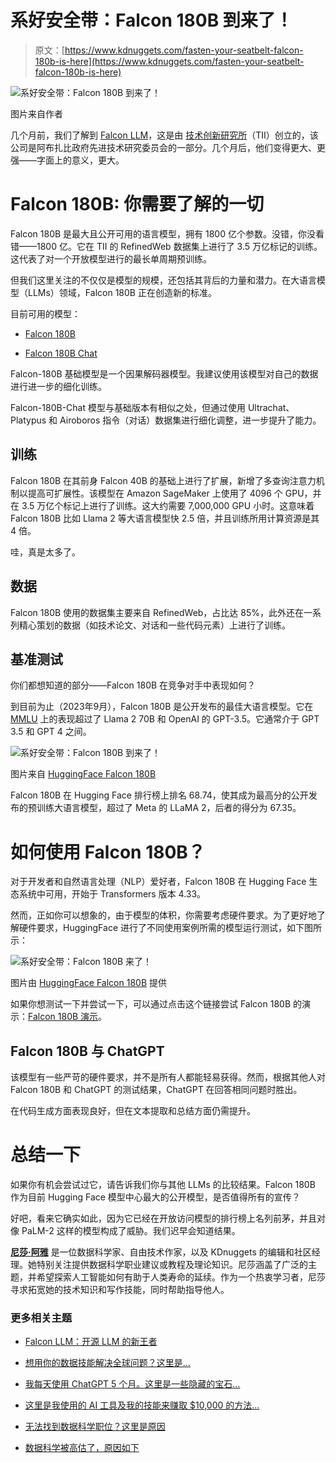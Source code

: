 # 系好安全带：Falcon 180B 到来了！

> 原文：[https://www.kdnuggets.com/fasten-your-seatbelt-falcon-180b-is-here](https://www.kdnuggets.com/fasten-your-seatbelt-falcon-180b-is-here)

![系好安全带：Falcon 180B 到来了！](../Images/e65a7e76e2f4c174d5c28fe9e2c34569.png)

图片来自作者

几个月前，我们了解到 [Falcon LLM](/2023/06/falcon-llm-new-king-llms.html)，这是由 [技术创新研究所](https://www.tii.ae/)（TII）创立的，该公司是阿布扎比政府先进技术研究委员会的一部分。几个月后，他们变得更大、更强——字面上的意义，更大。

# Falcon 180B: 你需要了解的一切

Falcon 180B 是最大且公开可用的语言模型，拥有 1800 亿个参数。没错，你没看错——1800 亿。它在 TII 的 RefinedWeb 数据集上进行了 3.5 万亿标记的训练。这代表了对一个开放模型进行的最长单周期预训练。

但我们这里关注的不仅仅是模型的规模，还包括其背后的力量和潜力。在大语言模型（LLMs）领域，Falcon 180B 正在创造新的标准。

目前可用的模型：

+   [Falcon 180B](https://huggingface.co/tiiuae/falcon-180B)

+   [Falcon 180B Chat](https://huggingface.co/tiiuae/falcon-180B-chat)

Falcon-180B 基础模型是一个因果解码器模型。我建议使用该模型对自己的数据进行进一步的细化训练。

Falcon-180B-Chat 模型与基础版本有相似之处，但通过使用 Ultrachat、Platypus 和 Airoboros 指令（对话）数据集进行细化调整，进一步提升了能力。

## 训练

Falcon 180B 在其前身 Falcon 40B 的基础上进行了扩展，新增了多查询注意力机制以提高可扩展性。该模型在 Amazon SageMaker 上使用了 4096 个 GPU，并在 3.5 万亿个标记上进行了训练。这大约需要 7,000,000 GPU 小时。这意味着 Falcon 180B 比如 Llama 2 等大语言模型快 2.5 倍，并且训练所用计算资源是其 4 倍。

哇，真是太多了。

## 数据

Falcon 180B 使用的数据集主要来自 RefinedWeb，占比达 85%，此外还在一系列精心策划的数据（如技术论文、对话和一些代码元素）上进行了训练。

## 基准测试

你们都想知道的部分——Falcon 180B 在竞争对手中表现如何？

到目前为止（2023年9月），Falcon 180B 是公开发布的最佳大语言模型。它在 [MMLU](https://paperswithcode.com/dataset/mmlu) 上的表现超过了 Llama 2 70B 和 OpenAI 的 GPT-3.5。它通常介于 GPT 3.5 和 GPT 4 之间。

![系好安全带：Falcon 180B 到来了！](../Images/2b578ab8e51a55f1336154eed1d9b9a5.png)

图片来自 [HuggingFace Falcon 180B](https://huggingface.co/blog/falcon-180b)

Falcon 180B 在 Hugging Face 排行榜上排名 68.74，使其成为最高分的公开发布的预训练大语言模型，超过了 Meta 的 LLaMA 2，后者的得分为 67.35。

# 如何使用 Falcon 180B？

对于开发者和自然语言处理（NLP）爱好者，Falcon 180B 在 Hugging Face 生态系统中可用，开始于 Transformers 版本 4.33。

然而，正如你可以想象的，由于模型的体积，你需要考虑硬件要求。为了更好地了解硬件要求，HuggingFace 进行了不同使用案例所需的模型运行测试，如下图所示：

![系好安全带：Falcon 180B 来了！](../Images/424f925c66da18a9be9a9153c7800098.png)

图片由 [HuggingFace Falcon 180B](https://huggingface.co/blog/falcon-180b) 提供

如果你想测试一下并尝试一下，可以通过点击这个链接尝试 Falcon 180B 的演示：[Falcon 180B 演示](https://huggingface.co/spaces/tiiuae/falcon-180b-demo)。

## Falcon 180B 与 ChatGPT

该模型有一些严苛的硬件要求，并不是所有人都能轻易获得。然而，根据其他人对 Falcon 180B 和 ChatGPT 的测试结果，ChatGPT 在回答相同问题时胜出。

在代码生成方面表现良好，但在文本提取和总结方面仍需提升。

# 总结一下

如果你有机会尝试过它，请告诉我们你与其他 LLMs 的比较结果。Falcon 180B 作为目前 Hugging Face 模型中心最大的公开模型，是否值得所有的宣传？

好吧，看来它确实如此，因为它已经在开放访问模型的排行榜上名列前茅，并且对像 PaLM-2 这样的模型构成了威胁。我们迟早会知道结果。

[](https://www.linkedin.com/in/nisha-arya-ahmed/)****[尼莎·阿雅](https://www.linkedin.com/in/nisha-arya-ahmed/)**** 是一位数据科学家、自由技术作家，以及 KDnuggets 的编辑和社区经理。她特别关注提供数据科学职业建议或教程及理论知识。尼莎涵盖了广泛的主题，并希望探索人工智能如何有助于人类寿命的延续。作为一个热衷学习者，尼莎寻求拓宽她的技术知识和写作技能，同时帮助指导他人。

### 更多相关主题

+   [Falcon LLM：开源 LLM 的新王者](https://www.kdnuggets.com/2023/06/falcon-llm-new-king-llms.html)

+   [想用你的数据技能解决全球问题？这里是…](https://www.kdnuggets.com/2022/04/jhu-want-data-skills-solve-global-problems.html)

+   [我每天使用 ChatGPT 5 个月。这里是一些隐藏的宝石…](https://www.kdnuggets.com/2023/07/used-chatgpt-every-day-5-months-hidden-gems-change-life.html)

+   [这里是我使用的 AI 工具及我的技能来赚取 $10,000 的方法…](https://www.kdnuggets.com/2023/07/ai-tools-along-skills-make-10000-monthly-bs.html)

+   [无法找到数据科学职位？这里是原因](https://www.kdnuggets.com/2022/01/unable-land-data-science-job.html)

+   [数据科学被高估了，原因如下](https://www.kdnuggets.com/2022/06/data-science-overrated.html)
